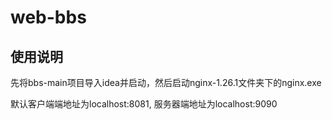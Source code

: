 # web-bbs

## 使用说明

先将bbs-main项目导入idea并启动，然后启动nginx-1.26.1文件夹下的nginx.exe

默认客户端端地址为localhost:8081, 服务器端地址为localhost:9090
